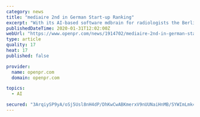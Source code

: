 ```yaml
---
category: news
title: "mediaire 2nd in German Start-up Ranking"
excerpt: "With its AI-based software mdbrain for radiologists the Berlin-based software company achieves leading position among German start-ups mediaire's desire to provide radiologists with practical AI-based tools for image analysis and an improved workflow has been rewarded again. Whereas its ranking in the previous year was 35 this time mediaire ..."
publishedDateTime: 2020-01-31T12:02:00Z
webUrl: "https://www.openpr.com/news/1914702/mediaire-2nd-in-german-start-up-ranking"
type: article
quality: 17
heat: 17
published: false

provider:
  name: openpr.com
  domain: openpr.com

topics:
  - AI

secured: "3ArqiySP9yA/oSj5Usl8nH4dP/DhKwCwABKmerxV9nUUNaiHnMB/SYWImLmk4mxHqDWHQOzPyHOvOcQ01TR2kiWt9G3envvzKQprVOUcCYzTledx8v1tKpZmkpcXjpa18MBukfeabuKSrzZRpz9nDkvA3aX6Ru8YAvwu+y3d1BI/OKlH6yXTkWJBFwcNjEPqcULvtXZiGzd74fjCC/7hKq6Us6Ls6VKribHJQzQ0eGj4XbI2QjAHPKzsauay0E/DIPplzxhj+J/uoqY9ajuo3nuioFZLVACeFVM+dSELOu2ZZoSs07WnqqnUPj6WH4b5;HPNUuh9SgP4ZoY6RlIKEtg=="
---
```


